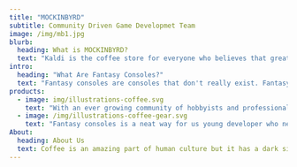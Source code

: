 ```yaml
---
title: "MOCKINBYRD"
subtitle: Community Driven Game Developmet Team
image: /img/mb1.jpg
blurb:
  heading: What is MOCKINBYRD?
  text: "Kaldi is the coffee store for everyone who believes that great coffee shouldn't just taste good, it should do good too. We source all of our beans directly from small scale sustainable farmers and make sure part of the profits are reinvested in their communities."
intro:
  heading: "What Are Fantasy Consoles?"
  text: "Fantasy consoles are consoles that don't really exist. Fantasy consoles are different from emulators where they emulate already made consoles such as the Super Nintendo and Atari but with a Fantasy console, we are playing and creating games for a console (in this case, a program) that someone else made!"
products:
  - image: img/illustrations-coffee.svg
    text: "With an ever growing community of hobbyists and professional game devs out there, we strive to offer a place for anyone, albeit regarding what your day job is to code and create cool things with us. We code for game jams and for our enjoyment. You will learn, build, and play cool stuff with us."
  - image: /img/illustrations-coffee-gear.svg
    text: "Fantasy consoles is a neat way for us young developer who never knew what it was like to code/program back in the hay day of the 80s. With the constant stream of new Fantasy Consoles being release and worked on. It's a nice change of pace for us to be able to boot up Pico-8 or Basic8 and code like we would have back then."
About:
  heading: About Us
  text: Coffee is an amazing part of human culture but it has a dark side too – one of colonialism and mindless abuse of natural resources and human lives. We want to turn this around and return the coffee trade to the drink’s exhilarating, empowering and unifying nature.
---
```

